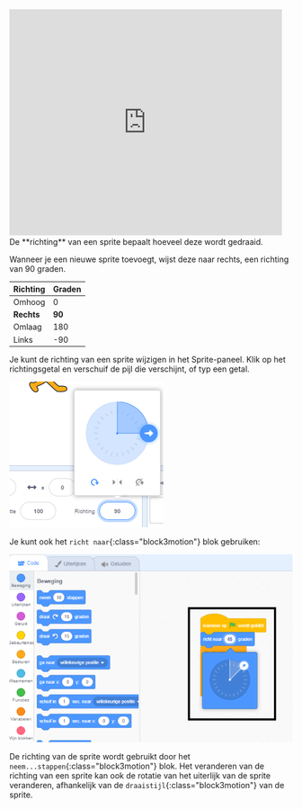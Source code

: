 
<div class="scratch-preview">
<iframe src="https://scratch.mit.edu/projects/542788512/embed" allowtransparency="true" width="485" height="402" frameborder="0" scrolling="no" allowfullscreen></iframe>
</div>
De **richting** van een sprite bepaalt hoeveel deze wordt gedraaid.

Wanneer je een nieuwe sprite toevoegt, wijst deze naar rechts, een richting van 90 graden.

| Richting   | Graden |
| ---------- | ------ |
| Omhoog     | 0      |
| **Rechts** | **90** |
| Omlaag     | 180    |
| Links      | -90    |


Je kunt de richting van een sprite wijzigen in het Sprite-paneel. Klik op het richtingsgetal en verschuif de pijl die verschijnt, of typ een getal.

![](images/sprite-direction-pane.png)

Je kunt ook het `richt naar`{:class="block3motion"} blok gebruiken:

![](images/point-in-direction.png)

De richting van de sprite wordt gebruikt door het `neem...stappen`{:class="block3motion"} blok. Het veranderen van de richting van een sprite kan ook de rotatie van het uiterlijk van de sprite veranderen, afhankelijk van de `draaistijl`{:class="block3motion"} van de sprite.
